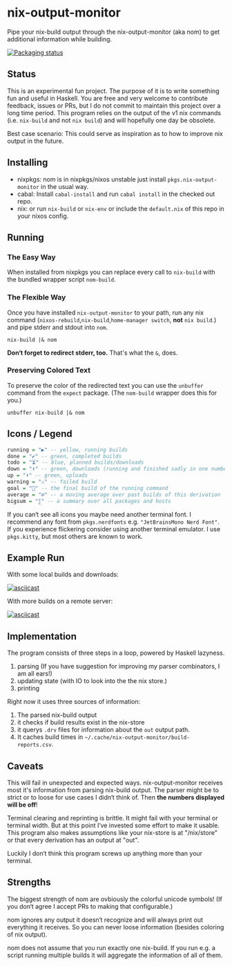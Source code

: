 # nix-output-monitor

Pipe your nix-build output through the nix-output-monitor (aka nom) to get additional information while building.

[![Packaging status](https://repology.org/badge/vertical-allrepos/nix-output-monitor.svg)](https://repology.org/project/nix-output-monitor/versions)

## Status

This is an experimental fun project. The purpose of it is to write something fun and useful in Haskell. You are free and very welcome to contribute feedback, issues or PRs, but I do not commit to maintain this project over a long time period.
This program relies on the output of the v1 nix commands (i.e. `nix-build` and not `nix build`) and will hopefully one day be obsolete.

Best case scenario: This could serve as inspiration as to how to improve nix output in the future.

## Installing

* nixpkgs: nom is in nixpkgs/nixos unstable just install `pkgs.nix-output-monitor` in the usual way.
* cabal: Install `cabal-install` and run `cabal install` in the checked out repo.
* nix: or run `nix-build` or `nix-env` or include the `default.nix` of this repo in your nixos config.

## Running

### The Easy Way

When installed from nixpkgs you can replace every call to `nix-build` with the bundled wrapper script `nom-build`.

### The Flexible Way

Once you have installed `nix-output-monitor` to your path, run any nix command (`nixos-rebuild`,`nix-build`,`home-manager switch`, **not** `nix build`.) and pipe stderr and stdout into `nom`.

```shell
nix-build |& nom
```

**Don‘t forget to redirect stderr, too.** That's what the `&`, does.

### Preserving Colored Text

To preserve the color of the redirected text you can use the `unbuffer` command from the `expect` package. (The `nom-build` wrapper does this for you.)

```shell
unbuffer nix-build |& nom
```

## Icons / Legend

```Haskell
running = "▶" -- yellow, running builds
done = "✔" -- green, completed builds
todo = "⏳" -- blue, planned builds/downloads
down = "⬇" -- green, downloads (running and finished sadly in one number)
up = "⬆" -- green, uploads
warning = "⚠" -- failed build
goal = "🏁" -- the final build of the running command
average = "∅" -- a moving average over past builds of this derivation
bigsum = "∑" -- a summary over all packages and hosts
```

If you can‘t see all icons you maybe need another terminal font.
I recommend any font from `pkgs.nerdfonts` e.g. `"JetBrainsMono Nerd Font"`.
If you experience flickering consider using another terminal emulator. I use `pkgs.kitty`, but most others are known to work.

## Example Run

With some local builds and downloads:

[![asciicast](https://asciinema.org/a/HKWeTpFS42muAaJapSvMiSEbn.svg)](https://asciinema.org/a/HKWeTpFS42muAaJapSvMiSEbn)

With more builds on a remote server:

[![asciicast](https://asciinema.org/a/1TVTTlogGdmbC1jtwWCPiatb7.svg)](https://asciinema.org/a/1TVTTlogGdmbC1jtwWCPiatb7)

## Implementation

The program consists of three steps in a loop, powered by Haskell lazyness.

1. parsing (If you have suggestion for improving my parser combinators, I am all ears!)
2. updating state (with IO to look into the the nix store.)
3. printing

Right now it uses three sources of information:

1. The parsed nix-build output
2. it checks if build results exist in the nix-store
3. it querys `.drv` files for information about the `out` output path.
4. It caches build times in `~/.cache/nix-output-monitor/build-reports.csv`.

## Caveats

This will fail in unexpected and expected ways.
nix-output-monitor receives most it's information from parsing nix-build output. The parser might be to strict or to loose for use cases I didn‘t think of. Then **the numbers displayed will be off**!

Terminal clearing and reprinting is brittle. It might fail with your terminal or terminal width. But at this point I‘ve invested some effort to make it usable.
This program also makes assumptions like your nix-store is at "/nix/store" or that every derivation has an output at "out".

Luckily I don‘t think this program screws up anything more than your terminal.

## Strengths

The biggest strength of nom are ovbiously the colorful unicode symbols! (If you don‘t agree I accept PRs to making that configurable.)

nom ignores any output it doesn‘t recognize and will always print out everything it receives. So you can never loose information (besides coloring of nix output).

nom does not assume that you run exactly one nix-build. If you run e.g. a script running multiple builds it will aggregate the information of all of them.
